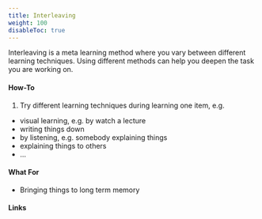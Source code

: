 ```yaml
---
title: Interleaving
weight: 100 
disableToc: true
---
```


Interleaving is a meta learning method where you vary between different
learning techniques. Using different methods can help you deepen the
task you are working on.

#### How-To

1. Try different learning techniques during learning one item, e.g.
  - visual learning, e.g. by watch a lecture
  - writing things down
  - by listening, e.g. somebody explaining things
  - explaining things to others
  - ...

#### What For

* Bringing things to long term memory

#### Links
